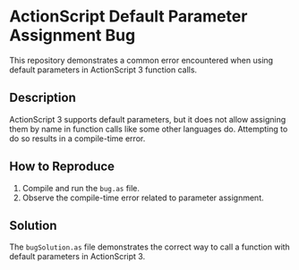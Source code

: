 # ActionScript Default Parameter Assignment Bug

This repository demonstrates a common error encountered when using default parameters in ActionScript 3 function calls.

## Description

ActionScript 3 supports default parameters, but it does not allow assigning them by name in function calls like some other languages do.  Attempting to do so results in a compile-time error.

## How to Reproduce

1. Compile and run the `bug.as` file. 
2. Observe the compile-time error related to parameter assignment.

## Solution

The `bugSolution.as` file demonstrates the correct way to call a function with default parameters in ActionScript 3.